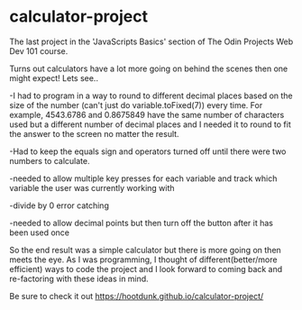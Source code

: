 # calculator-project

The last project in the 'JavaScripts Basics' section of The Odin Projects Web Dev 101 course.

Turns out calculators have a lot more going on behind the scenes then one might expect!
Lets see..

-I had to program in a way to round to different decimal places based on the size of the number (can't just do variable.toFixed(7)) every time.  For example, 4543.6786 and 0.8675849 have the same number of characters used but a different number of decimal places and I needed it to round to fit the answer to the screen no matter the result.

-Had to keep the equals sign and operators turned off until there were two numbers to calculate.

-needed to allow multiple key presses for each variable and track which variable the user was currently working with

-divide by 0 error catching

-needed to allow decimal points but then turn off the button after it has been used once

So the end result was a simple calculator but there is more going on then meets the eye.  As I was programming, I thought of different(better/more efficient) ways to code the project and I look forward to coming back and re-factoring with these ideas in mind.

Be sure to check it out https://hootdunk.github.io/calculator-project/
